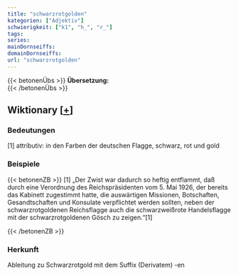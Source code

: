 ```yaml
---
title: "schwarzrotgolden"
kategorien: ["Adjektiv"]
schwierigkeit: ["k1", "h_", "r_"]
tags:
series:
mainDornseiffs:
domainDornseiffs:
url: "schwarzrotgolden"
---
```


{{< betonenÜbs >}}
**Übersetzung:**  
{{< /betonenÜbs >}}

## Wiktionary [[+](https://de.wiktionary.org/wiki/schwarzrotgolden)]

### Bedeutungen
[1] attributiv: in den Farben der deutschen Flagge, schwarz, rot und gold  

### Beispiele
{{< betonenZB >}}
[1] „Der Zwist war dadurch so heftig entflammt, daß durch eine Verordnung des Reichspräsidenten vom 5. Mai 1926, der bereits das Kabinett zugestimmt hatte, die auswärtigen Missionen, Botschaften, Gesandtschaften und Konsulate verpflichtet werden sollten, neben der schwarzrotgoldenen Reichsflagge auch die schwarzweißrote Handelsflagge mit der schwarzrotgoldenen Gösch zu zeigen.“[1]  

{{< /betonenZB >}}
### Herkunft
Ableitung zu Schwarzrotgold mit dem Suffix (Derivatem) -en  


